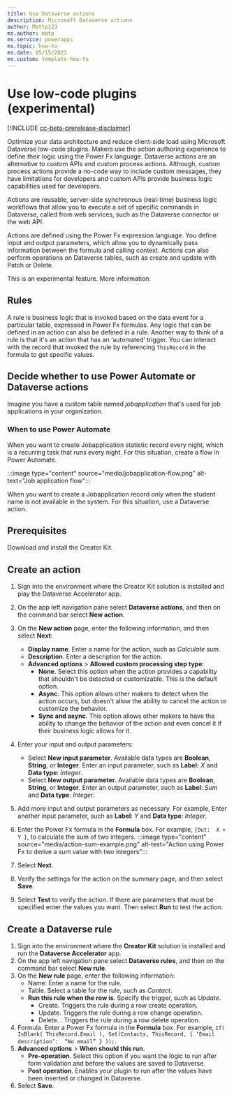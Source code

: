 ```yaml
---
title: Use Dataverse actions
description: Microsoft Dataverse actions  
author: Mattp123
ms.author: matp
ms.service: powerapps
ms.topic: how-to
ms.date: 05/15/2023
ms.custom: template-how-to
---
```

# Use low-code plugins (experimental)

[!INCLUDE [cc-beta-prerelease-disclaimer](../../includes/cc-beta-prerelease-disclaimer.md)]

Optimize your data architecture and reduce client-side load using Microsoft Dataverse low-code plugins. Makers use the action authoring experience to define their logic using the Power Fx language. Dataverse actions are an alternative to custom APIs and custom process actions. Although, custom process actions provide a no-code way to include custom messages, they have limitations for developers and custom APIs provide business logic capabilities used for developers.

Actions are reusable, server-side synchronous (real-time) business logic workflows that allow you to execute a set of specific commands in Dataverse, called from web services, such as the Dataverse connector or the web API.

Actions are defined using the Power Fx expression language. You define input and output parameters, which allow you to dynamically pass information between the formula and calling context. Actions can also perform operations on Dataverse tables, such as create and update with Patch or Delete.

This is an experimental feature. More information: 

## Rules

A rule is business logic that is invoked based on the data event for a particular table, expressed in Power Fx formulas. Any logic that can be defined in an action can also be defined in a rule. Another way to think of a rule is that it's an action that has an ‘automated’ trigger. You can interact with the record that invoked the rule by referencing `ThisRecord` in the formula to get specific values.

## Decide whether to use Power Automate or Dataverse actions

Imagine you have a custom table named *jobapplication* that's used for job applications in your organization.

### When to use Power Automate
<!-- Need clarification on what Jobapplication is. Is it a Dataverse table? Also, need a high level explanation before these examples.-->
When you want to create Jobapplication statistic record every night, which is a recurring task that runs every night. For this situation, create a flow in Power Automate.

:::image type="content" source="media/jobapplication-flow.png" alt-text="Job application flow":::

When you want to create a Jobapplication record only when the student name is not available in the system. For this situation, use a Dataverse action.

## Prerequisites

Download and install the Creator Kit. <!-- Need link to appsource -->

## Create an action

1. Sign into the environment where the Creator Kit solution is installed and play the Dataverse Accelerator app.
1. On the app left navigation pane select **Dataverse actions**, and then on the command bar select **New action**.
1. On the **New action** page, enter the following information, and then select **Next**:

   - **Display name**. Enter a name for the action, such as *Calculate sum*.
   - **Description**. Enter a description for the action.
   - **Advanced options** > **Allowed custom processing step type**:
     - **None**. Select this option when the action provides a capability that shouldn't be detected or customizable.​ This is the default option.
     - **Async**. This option allows other makers to detect when the action occurs, but doesn't allow the ability to cancel the action or customize the behavior.
     - **Sync and async**. This option allows other makers to have the ability to change the behavior of the action and even cancel it if their business logic allows for it.​
1. Enter your input and output parameters:
   - Select **New input parameter**. Available data types are **Boolean**, **String**, or **Integer**. Enter an input parameter, such as **Label:** *X* and **Data type**: *Integer*.
   - Select **New output parameter**. Available data types are **Boolean**, **String**, or **Integer**. Enter an output parameter, such as **Label**: *Sum* and **Data type**: *Integer*.
1. Add more input and output parameters as necessary. For example, Enter another input parameter, such as **Label**: *Y* and **Data type**: *Integer*.
1. Enter the Power Fx formula in the **Formula** box. For example, `{Out:  X + Y }`, to calculate the sum of two integers.
   :::image type="content" source="media/action-sum-example.png" alt-text="Action using Power Fx to derive a sum value with two integers":::
1. Select **Next**.
1. Verify the settings for the action on the summary page, and then select **Save**.
1. Select **Test** to verify the action. If there are parameters that must be specified enter the values you want. Then select **Run** to test the action.

## Create a Dataverse rule

1. Sign into the environment where the **Creator Kit** solution is installed and run the **Dataverse Accelerator** app.
1. On the app left navigation pane select **Dataverse rules**, and then on the command bar select **New rule**.
1. On the **New rule** page, enter the following information:
   - Name: Enter a name for the rule.
   - Table. Select a table for the rule, such as *Contact*.
   - **Run this rule when the row is**. Specify the trigger, such as *Update*.
      - Create. Triggers the rule during a row create operation.
      - Update. Triggers the rule during a row change operation.
      - Delete. . Triggers the rule during a row delete operation.
1. Formula. Enter a Power Fx formula in the **Formula** box. For example, `If( IsBlank( ThisRecord.Email ), Set(Contacts, ThisRecord, { ‘Email description’:  “No email” } ));`.
1. **Advanced options** > **When should this run**.
   - **Pre-operation**. Select this option if you want the logic to run after form validation and before the values are saved to Dataverse.
   - **Post operation**. Enables your plugin to run after the values have been inserted or changed in Dataverse.
1. Select **Save**.